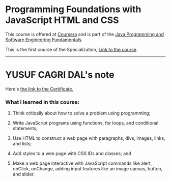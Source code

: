 # Programming Foundations with JavaScript HTML and CSS
This course is offered at <a href="https://www.coursera.org">Coursera</a> and is part of the <a href="https://www.coursera.org/specializations/java-programming">Java Programming and Software Engineering Fundamentals</a>.

This is the first course of the Specialization, <a href="https://www.coursera.org/learn/duke-programming-web?specialization=java-programming">Link to the course</a>.

<hr>

# YUSUF CAGRI DAL's note
 Here's <a href="https://www.coursera.org/account/accomplishments/verify/ANS5QTSFXGCE">the link to the Certificate.</a>

<h3>What I learned in this course:</h3>

1. Think critically about how to solve a problem using programming;

2. Write JavaScript programs using functions, for loops, and conditional statements;

3. Use HTML to construct a web page with paragraphs, divs, images, links, and lists;

4. Add styles to a web page with CSS IDs and classes; and

5. Make a web page interactive with JavaScript commands like alert, onClick, onChange, adding input features like an image canvas, button, and slider.
